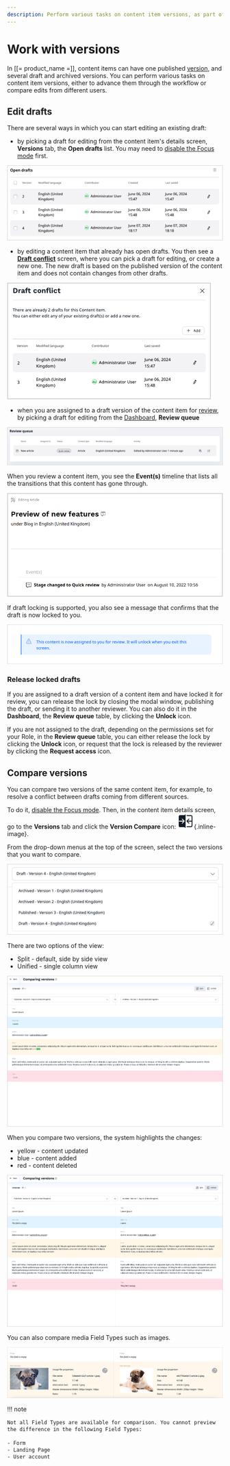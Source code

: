 ```yaml
---
description: Perform various tasks on content item versions, as part of editorial workflow or when comparing edits from different users.
---
```


# Work with versions

In [[= product_name =]], content items can have one published [version](../content_versions.md), 
and several draft and archived versions.
You can perform various tasks on content item versions, either to advance them through the workflow or compare edits from different users.

## Edit drafts

There are several ways in which you can start editing an existing draft:

- by picking a draft for editing from the content item's details screen, **Versions** tab, the **Open drafts** list.
You may need to [disable the Focus mode](../../getting_started/discover_ui.md#disable-focus-mode) first. 

![Open drafts list](img/open_drafts.png "Open drafts list")

- by editing a content item that already has open drafts.
You then see a [**Draft conflict**](content_versions.md#draft-conflicts) screen, where you can pick a draft for editing, or create a new one.
The new draft is based on the published version of the content item and does not contain changes from other drafts.

![Draft conflict](img/draft_conflict.png "Draft conflict")

- when you are assigned to a draft version of the content item for [review](editorial_workflow.md), by picking a draft for editing from the [Dashboard](discover_ui.md#dashboard), **Review queue**

![Review queue](img/workflow_review_queue.png "Review queue")

When you review a content item, you see the **Event(s)** timeline that lists all the transitions that this content has gone through.

![Events timeline](img/workflow_events_timeline.png)

If draft locking is supported, you also see a message that confirms that the draft is now locked to you.

![Draft assignment message](img/lock_message.png)

### Release locked drafts

If you are assigned to a draft version of a content item and have locked it for review, you can release the lock by closing the modal window, publishing the draft, or sending it to another reviewer.
You can also do it in the **Dashboard**, the **Review queue** table, by clicking the **Unlock** icon.

If you are not assigned to the draft, depending on the permissions set for your Role, in the **Review queue** table, you can either release the lock by clicking the **Unlock** icon, or request that the lock is released by the reviewer by clicking the **Request access** icon.

## Compare versions
You can compare two versions of the same content item, for example, to resolve a conflict between drafts coming from different sources.

To do it, [disable the Focus mode](../../getting_started/discover_ui.md#disable-focus-mode).
Then, in the content item details screen, go to the **Versions** tab and click the 
**Version Compare** icon: ![Version Compare icon](img/version_compare_icon.png){.inline-image}.

From the drop-down menus at the top of the screen, select the two versions that you want to compare.

![Versions](img/versions.png "Versions drop-down list")

There are two options of the view:

- Split - default, side by side view
- Unified - single column view

![Version comparison in Unified view](img/unified_view.png "Version comparison in Unified view")

When you compare two versions, the system highlights the changes:

- yellow - content updated
- blue - content added
- red - content deleted

![Version comparison in Split view](img/split_view.png "Version comparison in Split view")

You can also compare media Field Types such as images.

![Image comparison](img/image_comparison.png "Image comparison")

!!! note

    Not all Field Types are available for comparison. You cannot preview the difference in the following Field Types:

    - Form
    - Landing Page
    - User account
